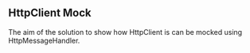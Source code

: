 ## HttpClient Mock
The aim of the solution to show how HttpClient is can be mocked using HttpMessageHandler.
